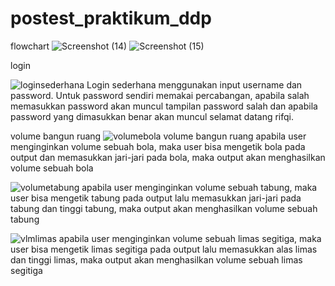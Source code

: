 # postest_praktikum_ddp
flowchart
![Screenshot (14)](https://github.com/RifqiHadiWijaya/postest_praktikum_ddp/assets/144756565/3ea51038-ffbf-413d-978e-6cc2896cc052)
![Screenshot (15)](https://github.com/RifqiHadiWijaya/postest_praktikum_ddp/assets/144756565/12aab4e6-aefa-4983-b5f1-365b9d642873)

login

![loginsederhana](https://github.com/RifqiHadiWijaya/postest_praktikum_ddp/assets/144756565/1604441d-9462-430e-8a1a-6181dca8ae4c)
Login sederhana menggunakan input username dan password. Untuk password sendiri memakai percabangan, apabila salah memasukkan password akan muncul tampilan password salah dan apabila password yang dimasukkan benar akan muncul selamat datang rifqi.

volume bangun ruang
![volumebola](https://github.com/RifqiHadiWijaya/postest_praktikum_ddp/assets/144756565/d4f7691b-33df-403f-97af-3cc8f0fcaf2c)
volume bangun ruang apabila user menginginkan volume sebuah bola, maka user bisa mengetik bola pada output dan memasukkan jari-jari pada bola, maka output akan menghasilkan volume sebuah bola

![volumetabung](https://github.com/RifqiHadiWijaya/postest_praktikum_ddp/assets/144756565/e29445ba-080e-4403-81be-71184acfb3de)
apabila user menginginkan volume sebuah tabung, maka user bisa mengetik tabung pada output lalu memasukkan jari-jari pada tabung dan tinggi tabung, maka output akan menghasilkan volume sebuah tabung

![vlmlimas](https://github.com/RifqiHadiWijaya/postest_praktikum_ddp/assets/144756565/e9fd2007-03d0-4204-a610-4656184229a4)
apabila user menginginkan volume sebuah limas segitiga, maka user bisa mengetik limas segitiga pada output lalu memasukkan alas limas dan tinggi limas, maka output akan menghasilkan volume sebuah limas segitiga

